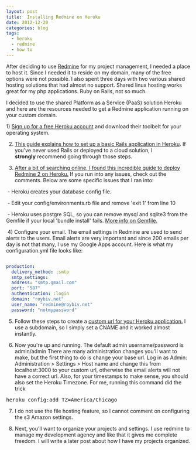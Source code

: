 ```yaml
---
layout: post
title:  Installing Redmine on Heroku
date: 2012-12-20
categories: blog
tags:
  - heroku
  - redmine
  - how to
---
```

After deciding to use [Redmine](http://www.redmine.org/) for my project management, I needed a place to host it. Since I needed it to reside on my domain, many of the free options were not possible. I also spent three days with two various shared hosting solutions that had almost no support. Shared linux hosting works great for my php applications. Ruby on Rails, not so much.

I decided to use the shared Platform as a Service (PaaS) solution Heroku and here are the resources needed to get a Redmine application running on your custom domain.

1)&nbsp;[Sign up for a free Heroku account](https://api.heroku.com/signup) and download their toolbelt for your operating system.

2) [This guide explains how to set up a basic Rails application in Heroku](https://devcenter.heroku.com/articles/rails3). If you've never used Rails or deployed to a cloud solution, I **strongly**&nbsp;recommend&nbsp;going through those steps.&nbsp;

3) [After a bit of searching online, I found this incredible guide to deploy Redmine 2 on Heroku.](http://railsguides.net/2012/04/28/how-to-deploy-redmine-to-heroku/) If you run into any issues, check out the comments. Below are some specific issues that I ran into:

&nbsp;- Heroku creates your database config file.

&nbsp;- Edit your config/environments.rb file and remove 'exit 1' from line 10

&nbsp;- Heroku uses postgre SQL, so you can remove mysql and sqlite3 from the Gemfile if your local 'bundle install' fails. [More info on Gemfile.](http://gembundler.com/gemfile.html)

&nbsp;4) Configure your email. The email settings in Redmine are used to send alerts to the users. Email alerts are very important and since 200 emails per day is not that many, I use my Google Apps account. Here is what my configuration.yml file looks like:

``` yaml

production:
  delivery_method: :smtp
  smtp_settings:
  address: "smtp.gmail.com"
  port: "587"
  authentication: :login
  domain: "roybiv.net"
  user_name: "redmine@roybiv.net"
  password: "notmypassword"

```

5) Follow these steps to create a [custom url for your Heroku application.](https://devcenter.heroku.com/articles/custom-domains) I use a subdomain, so I simply set a CNAME and it worked almost instantly.

6) Now you're up and running. The default admin username/password is admin/admin There are many administration changes you'll want to make, but the first thing to do is change your base url. Log in as Admin: Administration &gt; Settings &gt; Host name and change this from localhost:3000 to your custom url, otherwise the email alerts will not have a correct url. Also, for your timestamps to make sense, you should also set the Heroku Timezone. For me, running this command did the trick

<pre>heroku config:add TZ=America/Chicago</pre>

7) I do not use the file hosting feature, so I cannot comment on configuring the s3 Amazon settings.&nbsp;

8) Next, you'll want to organize your projects and settings. I use redmine to manage my development agency and like that it gives me complete freedom. I will write a later post about how I have my projects organized.
